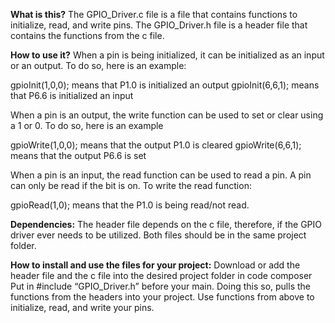 **What is this?**
The GPIO_Driver.c file is a file that contains functions to initialize, read, and write pins. The GPIO_Driver.h file is a header file that contains the functions from the c file.

**How to use it?**
When a pin is being initialized, it can be initialized as an input or an output. To do so, here is an example:

gpioInit(1,0,0); means that P1.0 is initialized an output
gpioInit(6,6,1); means that P6.6 is initialized an input

When a pin is an output, the write function can be used to set or clear using a 1 or 0. To do so, here is an example

 gpioWrite(1,0,0);  means that the output P1.0 is cleared 
 gpioWrite(6,6,1);  means that the output P6.6 is set

When a pin is an input, the read function can be used to read a pin. A pin can only  be read if the bit is on. To write the read function:

 gpioRead(1,0); means that the P1.0 is being read/not read.

**Dependencies:**
The header file depends on the c file, therefore, if the GPIO driver ever needs to be utilized. Both files should be in the same project folder.

**How to install and use the files for your project:** 
Download or add the header file and the c file into the desired project folder in code composer
Put in #include “GPIO_Driver.h” before your main. Doing this so, pulls the functions from the headers into your project.
Use functions from above to initialize, read, and write your pins.

